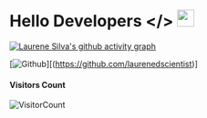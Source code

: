 # Hello Developers </> <img src="https://raw.githubusercontent.com/MartinHeinz/MartinHeinz/master/wave.gif" width="30px" height="30px">

<!-- <p align="center"><a href="https://github.com/laurenedscientist">
    <img align="center" alt="Laurene Silva's github stats" src="https://github-readme-stats.vercel.app/api?username=laurenedscientist&show_icons=true&theme=midnight-purple" />
  </a></p>

<p align="center"><a href="https://github.com/laurenedscientist"><img src="https://github-profile-trophy.vercel.app/?username=laurenedscientist &no-bg=true" alt="laurenedscientist" /></a> </p>


# Contribution Graph <img src="https://octodex.github.com/images/daftpunktocat-thomas.gif" width=50px height="80px">
-->
[![Laurene Silva's github activity graph](https://github-readme-activity-graph.vercel.app/graph?username=Laurene&bg_color=252837&color=14ffb9&line=801de2&point=eb670f&area=true&hide_border=true)](https://github.com/laurenedscientist)


<!--# MOST USED LANGUAGES
![NOICE](https://github-readme-stats.vercel.app/api/top-langs/?username=laurenedscientist&theme=midnight-purple&show_icons=true&count_private=true)

                                                              
### Social media-->

[![Github](https://img.shields.io/badge/-Github-000?style=flat&logo=Github&logoColor=white)][(https://github.com/laurenedscientist)]

                                                             

#### **Visitors Count**  
![VisitorCount](https://profile-counter.glitch.me/{laurenedscientist}/count.svg)
